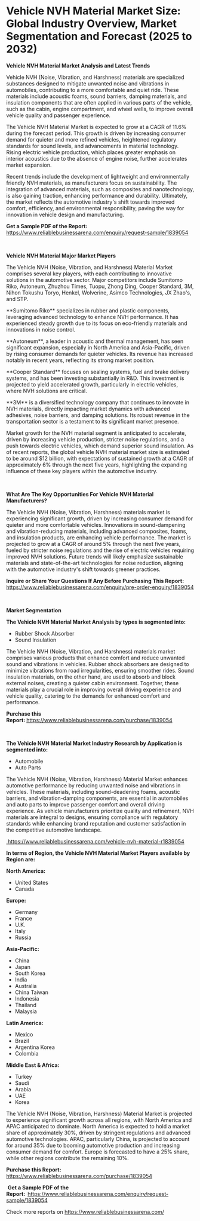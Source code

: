 <p><h1>Vehicle NVH Material Market Size: Global Industry Overview, Market Segmentation and Forecast (2025 to 2032)</h1></p><p><strong>Vehicle NVH Material Market Analysis and Latest Trends</strong></p>
<p><p>Vehicle NVH (Noise, Vibration, and Harshness) materials are specialized substances designed to mitigate unwanted noise and vibrations in automobiles, contributing to a more comfortable and quiet ride. These materials include acoustic foams, sound barriers, damping materials, and insulation components that are often applied in various parts of the vehicle, such as the cabin, engine compartment, and wheel wells, to improve overall vehicle quality and passenger experience.</p><p>The Vehicle NVH Material Market is expected to grow at a CAGR of 11.6% during the forecast period. This growth is driven by increasing consumer demand for quieter and more refined vehicles, heightened regulatory standards for sound levels, and advancements in material technology. Rising electric vehicle production, which places greater emphasis on interior acoustics due to the absence of engine noise, further accelerates market expansion.</p><p>Recent trends include the development of lightweight and environmentally friendly NVH materials, as manufacturers focus on sustainability. The integration of advanced materials, such as composites and nanotechnology, is also gaining traction, enhancing performance and durability. Ultimately, the market reflects the automotive industry's shift towards improved comfort, efficiency, and environmental responsibility, paving the way for innovation in vehicle design and manufacturing.</p></p>
<p><strong>Get a Sample PDF of the Report:&nbsp;</strong> <a href="https://www.reliablebusinessarena.com/enquiry/request-sample/1839054?utm_campaign=3535&utm_medium=2&utm_source=Github&utm_content=ia&utm_term=31032025&utm_id=vehicle-nvh-material">https://www.reliablebusinessarena.com/enquiry/request-sample/1839054</a></p>
<p>&nbsp;</p>
<p><strong>Vehicle NVH Material Major Market Players</strong></p>
<p><p>The Vehicle NVH (Noise, Vibration, and Harshness) Material Market comprises several key players, with each contributing to innovative solutions in the automotive sector. Major competitors include Sumitomo Riko, Autoneum, Zhuzhou Times, Tuopu, Zhong Ding, Cooper Standard, 3M, Nihon Tokushu Toryo, Henkel, Wolverine, Asimco Technologies, JX Zhao's, and STP.</p><p>**Sumitomo Riko** specializes in rubber and plastic components, leveraging advanced technology to enhance NVH performance. It has experienced steady growth due to its focus on eco-friendly materials and innovations in noise control.</p><p>**Autoneum**, a leader in acoustic and thermal management, has seen significant expansion, especially in North America and Asia-Pacific, driven by rising consumer demands for quieter vehicles. Its revenue has increased notably in recent years, reflecting its strong market position.</p><p>**Cooper Standard** focuses on sealing systems, fuel and brake delivery systems, and has been investing substantially in R&D. This investment is projected to yield accelerated growth, particularly in electric vehicles, where NVH solutions are critical.</p><p>**3M** is a diversified technology company that continues to innovate in NVH materials, directly impacting market dynamics with advanced adhesives, noise barriers, and damping solutions. Its robust revenue in the transportation sector is a testament to its significant market presence.</p><p>Market growth for the NVH material segment is anticipated to accelerate, driven by increasing vehicle production, stricter noise regulations, and a push towards electric vehicles, which demand superior sound insulation. As of recent reports, the global vehicle NVH material market size is estimated to be around $12 billion, with expectations of sustained growth at a CAGR of approximately 6% through the next five years, highlighting the expanding influence of these key players within the automotive industry.</p></p>
<p>&nbsp;</p>
<p><strong>What Are The Key Opportunities For Vehicle NVH Material Manufacturers?</strong></p>
<p><p>The Vehicle NVH (Noise, Vibration, Harshness) materials market is experiencing significant growth, driven by increasing consumer demand for quieter and more comfortable vehicles. Innovations in sound-dampening and vibration-reducing materials, including advanced composites, foams, and insulation products, are enhancing vehicle performance. The market is projected to grow at a CAGR of around 5% through the next five years, fueled by stricter noise regulations and the rise of electric vehicles requiring improved NVH solutions. Future trends will likely emphasize sustainable materials and state-of-the-art technologies for noise reduction, aligning with the automotive industry's shift towards greener practices.</p></p>
<p><strong>Inquire or Share Your Questions If Any Before Purchasing This Report:</strong> <a href="https://www.reliablebusinessarena.com/enquiry/pre-order-enquiry/1839054?utm_campaign=3535&utm_medium=2&utm_source=Github&utm_content=ia&utm_term=31032025&utm_id=vehicle-nvh-material">https://www.reliablebusinessarena.com/enquiry/pre-order-enquiry/1839054</a></p>
<p>&nbsp;</p>
<p><strong>Market Segmentation</strong></p>
<p><strong>The Vehicle NVH Material Market Analysis by types is segmented into:</strong></p>
<p><ul><li>Rubber Shock Absorber</li><li>Sound Insulation</li></ul></p>
<p><p>The Vehicle NVH (Noise, Vibration, and Harshness) materials market comprises various products that enhance comfort and reduce unwanted sound and vibrations in vehicles. Rubber shock absorbers are designed to minimize vibrations from road irregularities, ensuring smoother rides. Sound insulation materials, on the other hand, are used to absorb and block external noises, creating a quieter cabin environment. Together, these materials play a crucial role in improving overall driving experience and vehicle quality, catering to the demands for enhanced comfort and performance.</p></p>
<p><strong>Purchase this Report:&nbsp;</strong><a href="https://www.reliablebusinessarena.com/purchase/1839054?utm_campaign=3535&utm_medium=2&utm_source=Github&utm_content=ia&utm_term=31032025&utm_id=vehicle-nvh-material">https://www.reliablebusinessarena.com/purchase/1839054</a></p>
<p>&nbsp;</p>
<p><strong>The Vehicle NVH Material Market Industry Research by Application is segmented into:</strong></p>
<p><ul><li>Automobile</li><li>Auto Parts</li></ul></p>
<p><p>The Vehicle NVH (Noise, Vibration, Harshness) Material Market enhances automotive performance by reducing unwanted noise and vibrations in vehicles. These materials, including sound-deadening foams, acoustic barriers, and vibration-damping components, are essential in automobiles and auto parts to improve passenger comfort and overall driving experience. As vehicle manufacturers prioritize quality and refinement, NVH materials are integral to designs, ensuring compliance with regulatory standards while enhancing brand reputation and customer satisfaction in the competitive automotive landscape.</p></p>
<p><a href="https://www.reliablebusinessarena.com/vehicle-nvh-material-r1839054?utm_campaign=3535&utm_medium=2&utm_source=Github&utm_content=ia&utm_term=31032025&utm_id=vehicle-nvh-material">&nbsp;https://www.reliablebusinessarena.com/vehicle-nvh-material-r1839054</a></p>
<p><strong>In terms of Region, the Vehicle NVH Material Market Players available by Region are:</strong></p>
<p>
    <p> <strong> North America: </strong>
        <ul>
            <li>United States</li>
            <li>Canada</li>
        </ul>
        </p> 
    <p> <strong> Europe: </strong>
        <ul>
            <li>Germany</li>
            <li>France</li>
            <li>U.K.</li>
            <li>Italy</li>
            <li>Russia</li>
        </ul>
        </p> 
    <p> <strong> Asia-Pacific: </strong>
        <ul>
            <li>China</li>
            <li>Japan</li>
            <li>South Korea</li>
            <li>India</li>
            <li>Australia</li>
            <li>China Taiwan</li>
            <li>Indonesia</li>
            <li>Thailand</li>
            <li>Malaysia</li>
        </ul>
        </p> 
    <p> <strong> Latin America: </strong>
        <ul>
            <li>Mexico</li>
            <li>Brazil</li>
            <li>Argentina Korea</li>
            <li>Colombia</li>
        </ul>
        </p> 
    <p> <strong> Middle East & Africa: </strong>
        <ul>
            <li>Turkey</li>
            <li>Saudi</li>
            <li>Arabia</li>
            <li>UAE</li>
            <li>Korea</li>
        </ul>
    </p>
    </p>
<p><p>The Vehicle NVH (Noise, Vibration, Harshness) Material Market is projected to experience significant growth across all regions, with North America and APAC anticipated to dominate. North America is expected to hold a market share of approximately 30%, driven by stringent regulations and advanced automotive technologies. APAC, particularly China, is projected to account for around 35% due to booming automotive production and increasing consumer demand for comfort. Europe is forecasted to have a 25% share, while other regions contribute the remaining 10%.</p></p>
<p><strong>Purchase this Report: </strong><a href="https://www.reliablebusinessarena.com/purchase/1839054?utm_campaign=3535&utm_medium=2&utm_source=Github&utm_content=ia&utm_term=31032025&utm_id=vehicle-nvh-material">https://www.reliablebusinessarena.com/purchase/1839054</a></p>
<p>&nbsp;<strong>Get a Sample PDF of the Report:&nbsp;&nbsp;</strong><a href="https://www.reliablebusinessarena.com/enquiry/request-sample/1839054?utm_campaign=3535&utm_medium=2&utm_source=Github&utm_content=ia&utm_term=31032025&utm_id=vehicle-nvh-material">https://www.reliablebusinessarena.com/enquiry/request-sample/1839054</a></p>
<p><strong></strong></p>
<p>Check more reports on <a href="https://www.reliablebusinessarena.com/?utm_campaign=3535&utm_medium=2&utm_source=Github&utm_content=ia&utm_term=31032025&utm_id=vehicle-nvh-material">https://www.reliablebusinessarena.com/</a></p>